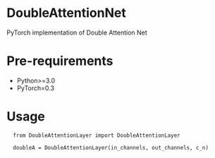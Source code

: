 # DoubleAttentionNet
PyTorch implementation of Double Attention Net



# Pre-requirements

 - Python>=3.0
 - PyTorch=0.3
    
# Usage
 
```
  from DoubleAttentionLayer import DoubleAttentionLayer
  
  doubleA = DoubleAttentionLayer(in_channels, out_channels, c_n)
```
 

